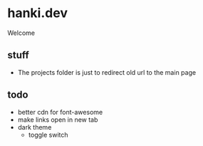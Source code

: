 # hanki.dev

Welcome

## stuff

- The projects folder is just to redirect old url to the main page

## todo

- better cdn for font-awesome
- make links open in new tab
- dark theme
  - toggle switch
